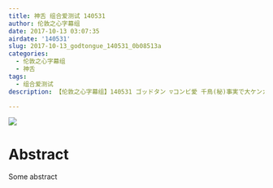 ```yaml
---
title: 神舌 组合爱测试 140531
author: 伦敦之心字幕组
date: 2017-10-13 03:07:35
airdate: '140531'
slug: 2017-10-13_godtongue_140531_0b08513a
categories:
  - 伦敦之心字幕组
  - 神舌
tags:
  - 组合爱测试
description: 【伦敦之心字幕组】140531 ゴッドタン ▽コンビ愛 千鳥(秘)事実で大ケンカ 720p

---
```

![](/img/gakki.jpg)
# Abstract
Some abstract
